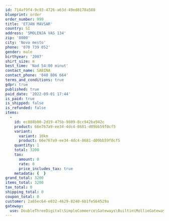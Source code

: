 ```yaml
---
id: 714af9f4-9c93-4726-a63d-49ed8178a588
blueprint: order
order_number: 999
title: 'ETJAN MAVSAR'
country: SI
address: 'SMOLENJA VAS 134'
zip: '8000'
city: 'Novo mesto'
phone: '070 739 052'
gender: male
birthyear: '2007'
shirt_size: m
best_time: 'Nad 54:00 minut'
contact_name: SABINA
contact_phone: '040 806 664'
terms_and_conditions: true
gdpr: true
published: true
paid_date: '2022-09-01 17:44'
is_paid: true
is_shipped: false
is_refunded: false
items:
  -
    id: ec808b00-2d19-475b-9809-8cc942ba942c
    product: 66e767a9-ee34-4dc4-8681-d09bb59f0cf5
    variant:
      variant: 10km
      product: 66e767a9-ee34-4dc4-8681-d09bb59f0cf5
    quantity: 1
    total: 3200
    tax:
      amount: 0
      rate: 0
      price_includes_tax: true
    metadata: {  }
grand_total: 3200
items_total: 3200
tax_total: 0
shipping_total: 0
coupon_total: 0
customer: 2a65ec64-e032-4629-8240-6b1fe564529a
gateway:
  use: DoubleThreeDigital\SimpleCommerce\Gateways\Builtin\MollieGateway
---
```

